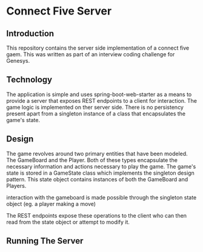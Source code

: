 # Connect Five Server

## Introduction
This repository contains the server side implementation of a connect five gaem. This was written as part of an interview coding challenge for Genesys.

## Technology
The application is simple and uses spring-boot-web-starter as a means to provide a server that exposes REST endpoints to a client for interaction. The game logic is implemented on ther server side. There is no persistency present apart from a singleton instance of a class that encapsulates the game's state.

## Design
The game revolves around two primary entities that have been modeled. The GameBoard and the Player. Both of these types encapsulate the necessary information and actions necessary to play the game. The game's state is stored in a GameState class which implements the singleton design pattern. This state object contains instances of both the GameBoard and Players. 

interaction with the gameboard is made possible through the singleton state object (eg. a player making a move)

The REST endpoints expose these operations to the client who can then read from the state object or attempt to modify it.

## Running The Server




